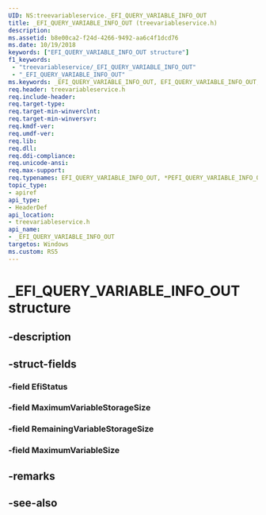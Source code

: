 ```yaml
---
UID: NS:treevariableservice._EFI_QUERY_VARIABLE_INFO_OUT
title: _EFI_QUERY_VARIABLE_INFO_OUT (treevariableservice.h)
description: 
ms.assetid: b8e00ca2-f24d-4266-9492-aa6c4f1dcd76
ms.date: 10/19/2018
keywords: ["EFI_QUERY_VARIABLE_INFO_OUT structure"]
f1_keywords:
 - "treevariableservice/_EFI_QUERY_VARIABLE_INFO_OUT"
 - "_EFI_QUERY_VARIABLE_INFO_OUT"
ms.keywords: _EFI_QUERY_VARIABLE_INFO_OUT, EFI_QUERY_VARIABLE_INFO_OUT, *PEFI_QUERY_VARIABLE_INFO_OUT, 
req.header: treevariableservice.h
req.include-header:
req.target-type:
req.target-min-winverclnt:
req.target-min-winversvr:
req.kmdf-ver:
req.umdf-ver:
req.lib:
req.dll:
req.ddi-compliance:
req.unicode-ansi:
req.max-support:
req.typenames: EFI_QUERY_VARIABLE_INFO_OUT, *PEFI_QUERY_VARIABLE_INFO_OUT
topic_type: 
- apiref
api_type: 
- HeaderDef
api_location: 
- treevariableservice.h
api_name: 
- _EFI_QUERY_VARIABLE_INFO_OUT
targetos: Windows
ms.custom: RS5
---
```


# _EFI_QUERY_VARIABLE_INFO_OUT structure

## -description


## -struct-fields

### -field EfiStatus
 
### -field MaximumVariableStorageSize
 
### -field RemainingVariableStorageSize
 
### -field MaximumVariableSize
 

## -remarks

## -see-also
